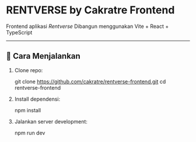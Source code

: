# RENTVERSE by Cakratre Frontend

Frontend aplikasi *Rentverse*
Dibangun menggunakan Vite + React + TypeScript

---

## 🚀 Cara Menjalankan

1. Clone repo:

   git clone https://github.com/cakratre/rentverse-frontend.git
   cd rentverse-frontend

2. Install dependensi:

   npm install

3. Jalankan server development:

   npm run dev
